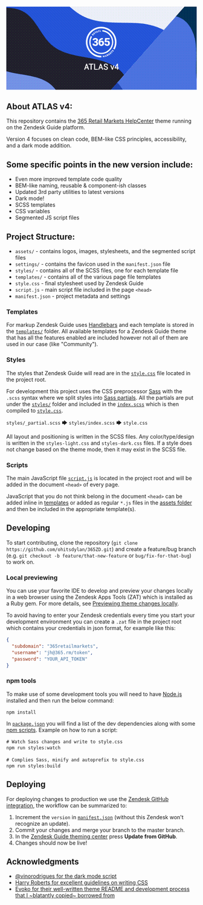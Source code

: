 ![ATLAS - A custom Zendesk theme](thumbnail.png)

## About ATLAS v4:
This repository contains the [365 Retail Markets HelpCenter](https://help.365retailmarkets.com) theme running on the Zendesk Guide platform.

Version 4 focuses on clean code, BEM-like CSS principles, accessibility, and a dark mode addition.

## Some specific points in the new version include:
- Even more improved template code quality
- BEM-like naming, reusable & component-ish classes
- Updated 3rd party utilities to latest versions
- Dark mode!
- SCSS templates
- CSS variables
- Segmented JS script files

## Project Structure:
- `assets/` - contains logos, images, stylesheets, and the segmented script files
- `settings/` - contains the favicon used in the `manifest.json` file
- `styles/` - contains all of the SCSS files, one for each template file
- `templates/` - contains all of the various page file templates
- `style.css` - final stylesheet used by Zendesk Guide
- `script.js` - main script file included in the page `<head>`
- `manifest.json` - project metadata and settings

### Templates
For markup Zendesk Guide uses [Handlebars](https://handlebarsjs.com/) and each template is stored in the [`templates/`](templates/) folder. All available templates for a Zendesk Guide theme that has all the features enabled are included however not all of them are used in our case (like "Community").

### Styles
The styles that Zendesk Guide will read are in the [`style.css`](style.css) file located in the project root.

For development this project uses the CSS preprocessor [Sass](https://sass-lang.com/) with the `.scss` syntax where we split styles into [Sass partials](https://sass-lang.com/guide#topic-4). All the partials are put under the [`styles/`](styles/) folder and included in the [`index.scss`](styles/index.scss) which is then compiled to [`style.css`](style.css).

`styles/_partial.scss` 🡆 `styles/index.scss` 🡆 `style.css`

All layout and positioning is written in the SCSS files. Any color/type/design is written in the `styles-light.css` and `styles-dark.css` files. If a style does not change based on the theme mode, then it may exist in the SCSS file.

### Scripts
The main JavaScript file [`script.js`](script.js) is located in the project root and will be added in the document `<head>` of every page.

JavaScript that you do not think belong in the document `<head>` can be added inline in [templates](#templates) or added as regular `*.js` files in the [assets folder](#assets-folder) and then be included in the appropriate template(s).

## Developing
To start contributing, clone the repository (`git clone https://github.com/ohitsdylan/365ZD.git`) and create a feature/bug branch (e.g. `git checkout -b feature/that-new-feature` or `bug/fix-for-that-bug`) to work on.

### Local previewing
You can use your favorite IDE to develop and preview your changes locally in a web browser using the Zendesk Apps Tools (ZAT) which is installed as a Ruby gem. For more details, see [Previewing theme changes locally](https://support.zendesk.com/hc/en-us/articles/115012793547).

To avoid having to enter your Zendesk credentials every time you start your development environment you can create a `.zat` file in the project root which contains your credentials in json format, for example like this:

```json
{
  "subdomain": "365retailmarkets",
  "username": "jh@365.rm/token",
  "password": "YOUR_API_TOKEN"
}
```

### npm tools
To make use of some development tools you will need to have [Node.js](https://nodejs.org/) installed and then run the below command:

```shell
npm install
```

In [`package.json`](package.json) you will find a list of the dev dependencies along with some [npm scripts](https://docs.npmjs.com/misc/scripts.html). Example on how to run a script:

```shell
# Watch Sass changes and write to style.css
npm run styles:watch

# Complies Sass, minify and autoprefix to style.css
npm run styles:build
```

## Deploying
For deploying changes to production we use the [Zendesk GitHub integration](https://support.zendesk.com/hc/en-us/community/posts/360004400007), the workflow can be summarized to:

1. Increment the `version` in [`manifest.json`](manifest.json) (without this Zendesk won't recognize an update).
2. Commit your changes and merge your branch to the master branch.
3. In the [Zendesk Guide theming center](https://help.365retailmarkets.com/theming) press **Update from GitHub**.
4. Changes should now be live!

## Acknowledgments
- [@vinorodrigues for the dark mode script](https://github.com/vinorodrigues/bootstrap-dark-5/blob/main/docs/bootstrap-night.md)
- [Harry Roberts for excellent guidelines on writing CSS](https://cssguidelin.es)
- [Evoko for their well-written theme README and development process that I ~blatantly copied~ borrowed from](https://github.com/evoko/zendesk-theme)
